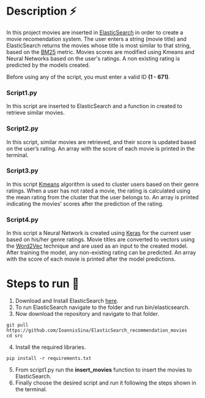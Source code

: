 # Description :zap:
In this project movies are inserted in [ElasticSearch](https://www.elastic.co/) in order to create a movie recomendation system. The user enters a string (movie title) and ElasticSearch returns the movies whose title is most similar to that string, based on the [BM25](https://en.wikipedia.org/wiki/Okapi_BM25) metric. Movies scores are modified using Kmeans and Neural Networks based on the user's ratings. A non existing rating is predicted by the models created.

Before using any of the script, you must enter a valid ID **(1 - 671)**.

### Script1.py
In this script are inserted to ElasticSearch and a function in created to retrieve similar movies.

### Script2.py
In this script, similar movies are retrieved, and their score is updated based on the user’s rating. An array with the score of each movie is printed in the terminal.

### Script3.py
In this script [Kmeans](https://en.wikipedia.org/wiki/K-means_clustering) algorithm is used to cluster users based on their genre ratings. When a user has not rated a movie, the rating is calculated using the mean rating from the cluster that the user belongs to. An array is printed indicating the movies’ scores after the prediction of the rating.

### Script4.py
In this script a Neural Network is created using [Keras](https://keras.io/) for the current user based on his/her genre ratings. Movie titles are converted to vectors using the [Word2Vec](https://en.wikipedia.org/wiki/Word2vec) technique and are used as an input to the created model. After training the model, any non-existing rating can be predicted. An array with the score of each movie is printed after the model predictions.

# Steps to run 🏃
1. Download and Install ElasticSearch [here](https://www.elastic.co/downloads/elasticsearch).
2. To run ElasticSearch navigate to the folder and run bin/elasticsearch.
3. Now download the repository and navigate to that folder.
~~~
git pull https://github.com/IoannisSina/ElasticSearch_recommendation_movies
cd src
~~~
4. Install the required libraries.
~~~
pip install -r requirements.txt
~~~
5. From script1.py run the **insert_movies** function to insert the movies to ElasticSearch.
6. Finally choose the desired script and run it following the steps shown in the terminal.
